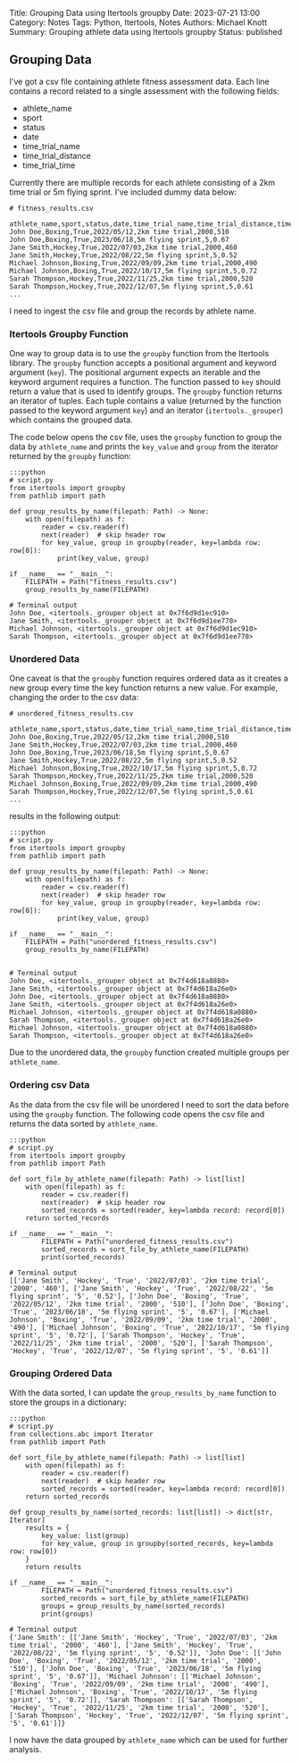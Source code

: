 Title: Grouping Data using Itertools groupby
Date: 2023-07-21 13:00
Category: Notes
Tags: Python, Itertools, Notes
Authors: Michael Knott
Summary: Grouping athlete data using Itertools groupby
Status: published

## Grouping Data

I've got a csv file containing athlete fitness assessment data. Each line contains a record related to a single assessment with the following fields:

+ athlete_name
+ sport
+ status
+ date
+ time_trial_name
+ time_trial_distance
+ time_trial_time

Currently there are multiple records for each athlete consisting of a 2km time trial or 5m flying sprint. I've included dummy data below:

    # fitness_results.csv

    athlete_name,sport,status,date,time_trial_name,time_trial_distance,time_trial_time
    John Doe,Boxing,True,2022/05/12,2km time trial,2000,510
    John Doe,Boxing,True,2023/06/18,5m flying sprint,5,0.67
    Jane Smith,Hockey,True,2022/07/03,2km time trial,2000,460
    Jane Smith,Hockey,True,2022/08/22,5m flying sprint,5,0.52
    Michael Johnson,Boxing,True,2022/09/09,2km time trial,2000,490
    Michael Johnson,Boxing,True,2022/10/17,5m flying sprint,5,0.72
    Sarah Thompson,Hockey,True,2022/11/25,2km time trial,2000,520
    Sarah Thompson,Hockey,True,2022/12/07,5m flying sprint,5,0.61
    ...

I need to ingest the csv file and group the records by athlete name.

### Itertools Groupby Function

One way to group data is to use the `groupby` function from the Itertools library. The `groupby` function accepts a positional argument and keyword argument (`key`). The positional argument expects an iterable and the keyword argument requires a function. The function passed to `key` should return a value that is used to identify groups. The `groupby` function returns an iterator of tuples. Each tuple contains a value (returned by the function passed to the keyword argument `key`) and an iterator (`itertools._grouper`) which contains the grouped data.

The code below opens the csv file, uses the `groupby` function to group the data by `athlete_name` and prints the `key_value` and `group` from the iterator returned by the `groupby` function:  

    :::python
    # script.py
    from itertools import groupby
    from pathlib import path

    def group_results_by_name(filepath: Path) -> None:
        with open(filepath) as f:
            reader = csv.reader(f)
            next(reader)  # skip header row
            for key_value, group in groupby(reader, key=lambda row: row[0]):
                print(key_value, group)
    
    if __name__ == "__main__":
        FILEPATH = Path("fitness_results.csv")
        group_results_by_name(FILEPATH)
    
    # Terminal output
    John Doe, <itertools._grouper object at 0x7f6d9d1ec910>
    Jane Smith, <itertools._grouper object at 0x7f6d9d1ee770>
    Michael Johnson, <itertools._grouper object at 0x7f6d9d1ec910>
    Sarah Thompson, <itertools._grouper object at 0x7f6d9d1ee770>

### Unordered Data

One caveat is that the `groupby` function requires ordered data as it creates a new group every time the key function returns a new value. For example, changing the order to the csv data:
    
    # unordered_fitness_results.csv

    athlete_name,sport,status,date,time_trial_name,time_trial_distance,time_trial_time
    John Doe,Boxing,True,2022/05/12,2km time trial,2000,510
    Jane Smith,Hockey,True,2022/07/03,2km time trial,2000,460
    John Doe,Boxing,True,2023/06/18,5m flying sprint,5,0.67
    Jane Smith,Hockey,True,2022/08/22,5m flying sprint,5,0.52
    Michael Johnson,Boxing,True,2022/10/17,5m flying sprint,5,0.72
    Sarah Thompson,Hockey,True,2022/11/25,2km time trial,2000,520
    Michael Johnson,Boxing,True,2022/09/09,2km time trial,2000,490
    Sarah Thompson,Hockey,True,2022/12/07,5m flying sprint,5,0.61
    ...

results in the following output:

    :::python
    # script.py
    from itertools import groupby
    from pathlib import path

    def group_results_by_name(filepath: Path) -> None:
        with open(filepath) as f:
            reader = csv.reader(f)
            next(reader)  # skip header row
            for key_value, group in groupby(reader, key=lambda row: row[0]):
                print(key_value, group)
    
    if __name__ == "__main__":
        FILEPATH = Path("unordered_fitness_results.csv")
        group_results_by_name(FILEPATH)
    

    # Terminal output
    John Doe, <itertools._grouper object at 0x7f4d618a0880>
    Jane Smith, <itertools._grouper object at 0x7f4d618a26e0>
    John Doe, <itertools._grouper object at 0x7f4d618a0880>
    Jane Smith, <itertools._grouper object at 0x7f4d618a26e0>
    Michael Johnson, <itertools._grouper object at 0x7f4d618a0880>
    Sarah Thompson, <itertools._grouper object at 0x7f4d618a26e0>
    Michael Johnson, <itertools._grouper object at 0x7f4d618a0880>
    Sarah Thompson, <itertools._grouper object at 0x7f4d618a26e0>
    
Due to the unordered data, the `groupby` function created multiple groups per `athlete_name`.

### Ordering csv Data

As the data from the csv file will be unordered I need to sort the data before using the `groupby` function. The following code opens the csv file and returns the data sorted by `athlete_name`.

    :::python
    # script.py
    from itertools import groupby
    from pathlib import Path

    def sort_file_by_athlete_name(filepath: Path) -> list[list]
        with open(filepath) as f:
            reader = csv.reader(f)
            next(reader)  # skip header row
            sorted_records = sorted(reader, key=lambda record: record[0])
        return sorted_records

    if __name__ == "__main__":
            FILEPATH = Path("unordered_fitness_results.csv")
            sorted_records = sort_file_by_athlete_name(FILEPATH)
            print(sorted_records)
    
    # Terminal output
    [['Jane Smith', 'Hockey', 'True', '2022/07/03', '2km time trial', '2000', '460'], ['Jane Smith', 'Hockey', 'True', '2022/08/22', '5m flying sprint', '5', '0.52'], ['John Doe', 'Boxing', 'True', '2022/05/12', '2km time trial', '2000', '510'], ['John Doe', 'Boxing', 'True', '2023/06/18', '5m flying sprint', '5', '0.67'], ['Michael Johnson', 'Boxing', 'True', '2022/09/09', '2km time trial', '2000', '490'], ['Michael Johnson', 'Boxing', 'True', '2022/10/17', '5m flying sprint', '5', '0.72'], ['Sarah Thompson', 'Hockey', 'True', '2022/11/25', '2km time trial', '2000', '520'], ['Sarah Thompson', 'Hockey', 'True', '2022/12/07', '5m flying sprint', '5', '0.61']]

### Grouping Ordered Data

With the data sorted, I can update the `group_results_by_name` function to store the groups in a dictionary:

    :::python
    # script.py
    from collections.abc import Iterator
    from pathlib import Path

    def sort_file_by_athlete_name(filepath: Path) -> list[list]
        with open(filepath) as f:
            reader = csv.reader(f)
            next(reader)  # skip header row
            sorted_records = sorted(reader, key=lambda record: record[0])
        return sorted_records
    
    def group_results_by_name(sorted_records: list[list]) -> dict[str, Iterator]
        results = {
            key_value: list(group)
            for key_value, group in groupby(sorted_records, key=lambda row: row[0])
        }
        return results

    if __name__ == "__main__":
            FILEPATH = Path("unordered_fitness_results.csv")
            sorted_records = sort_file_by_athlete_name(FILEPATH)
            groups = group_results_by_name(sorted_records)
            print(groups)
    
    # Terminal output
    {'Jane Smith': [['Jane Smith', 'Hockey', 'True', '2022/07/03', '2km time trial', '2000', '460'], ['Jane Smith', 'Hockey', 'True', '2022/08/22', '5m flying sprint', '5', '0.52']], 'John Doe': [['John Doe', 'Boxing', 'True', '2022/05/12', '2km time trial', '2000', '510'], ['John Doe', 'Boxing', 'True', '2023/06/18', '5m flying sprint', '5', '0.67']], 'Michael Johnson': [['Michael Johnson', 'Boxing', 'True', '2022/09/09', '2km time trial', '2000', '490'], ['Michael Johnson', 'Boxing', 'True', '2022/10/17', '5m flying sprint', '5', '0.72']], 'Sarah Thompson': [['Sarah Thompson', 'Hockey', 'True', '2022/11/25', '2km time trial', '2000', '520'], ['Sarah Thompson', 'Hockey', 'True', '2022/12/07', '5m flying sprint', '5', '0.61']]}

I now have the data grouped by `athlete_name` which can be used for further analysis.